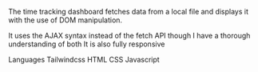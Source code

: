 The time tracking dashboard fetches data from a local file and displays it with the use of DOM manipulation.

It uses the AJAX syntax instead of the fetch API though I have a thorough understanding of both
It is also fully responsive

Languages
Tailwindcss
HTML
CSS
Javascript
